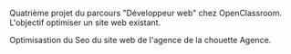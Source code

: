 Quatrième projet du parcours "Développeur web" chez OpenClassroom. L'objectif optimiser un site web existant.

Optimisastion du Seo du site web de l'agence de la chouette Agence.
